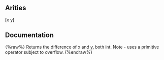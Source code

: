 ## Arities
[x y]

## Documentation
{%raw%}
Returns the difference of x and y, both int.
  Note - uses a primitive operator subject to overflow.
{%endraw%}
